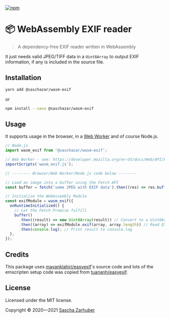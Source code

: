 [![npm](https://img.shields.io/npm/v/@saschazar/wasm-exif)](https://npmjs.org/package/@saschazar/wasm-exif)

# 📦 WebAssembly EXIF reader

> A dependency-free EXIF reader written in WebAssembly

It just needs valid JPEG/TIFF data in a `Uint8Array` to output EXIF information, if any is included in the source file.

## Installation

```bash
yarn add @saschazar/wasm-exif
```

or

```bash
npm install --save @saschazar/wasm-exif
```

## Usage

It supports usage in the browser, in a [Web Worker](https://developer.mozilla.org/en-US/docs/Web/API/Web_Workers_API) and of course Node.js.

```javascript
// Node.js
import wasm_exif from '@saschazar/wasm-exif';

// Web Worker - see: https://developer.mozilla.org/en-US/docs/Web/API/WorkerGlobalScope/importScripts
importScripts('wasm_exif.js');

// -------- Browser/Web Worker/Node.js code below --------

// Load an image into a buffer using the Fetch API
const buffer = fetch('some JPEG with EXIF data').then((res) => res.buffer());

// Initialize the WebAssembly Module
const exifModule = wasm_exif({
  onRuntimeInitialized() {
    // Let the Fetch Promise fulfill
    buffer()
      .then((result) => new Uint8Array(result)) // Convert to a Uint8Array
      .then((array) => exifModule.exif(array, array.length)) // Read EXIF
      .then(console.log); // Print result to console.log
  },
});
```

## Credits

This package uses [mayanklahiri/easyexif](https://github.com/mayanklahiri/easyexif)'s source code and lots of the emscripten setup code was copied from [tuananh/easyexif](https://github.com/tuananh/easy-exif).

## License

Licensed under the MIT license.

Copyright ©️ 2020—2021 [Sascha Zarhuber](https://sascha.work)
